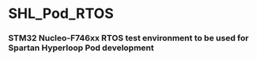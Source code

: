 # SHL_Pod_RTOS
### STM32 Nucleo-F746xx RTOS test environment to be used for Spartan Hyperloop Pod development
